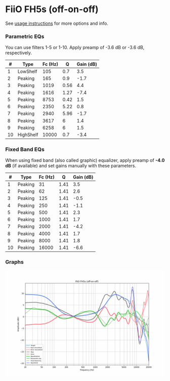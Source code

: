 # FiiO FH5s (off-on-off)
See [usage instructions](https://github.com/jaakkopasanen/AutoEq#usage) for more options and info.

### Parametric EQs
You can use filters 1-5 or 1-10. Apply preamp of -3.6 dB or -3.6 dB, respectively.

|   # | Type      |   Fc (Hz) |    Q |   Gain (dB) |
|-----|-----------|-----------|------|-------------|
|   1 | LowShelf  |       105 | 0.7  |         3.5 |
|   2 | Peaking   |       165 | 0.9  |        -1.7 |
|   3 | Peaking   |      1019 | 0.56 |         4.4 |
|   4 | Peaking   |      1616 | 1.27 |        -7.4 |
|   5 | Peaking   |      8753 | 0.42 |         1.5 |
|   6 | Peaking   |      2350 | 5.22 |         0.8 |
|   7 | Peaking   |      2940 | 5.96 |        -1.7 |
|   8 | Peaking   |      3617 | 6    |         1.4 |
|   9 | Peaking   |      6258 | 6    |         1.5 |
|  10 | HighShelf |     10000 | 0.7  |        -3.4 |

### Fixed Band EQs
When using fixed band (also called graphic) equalizer, apply preamp of **-4.0 dB** (if available) and set gains manually with these parameters.

|   # | Type    |   Fc (Hz) |    Q |   Gain (dB) |
|-----|---------|-----------|------|-------------|
|   1 | Peaking |        31 | 1.41 |         3.5 |
|   2 | Peaking |        62 | 1.41 |         2.6 |
|   3 | Peaking |       125 | 1.41 |        -0.5 |
|   4 | Peaking |       250 | 1.41 |        -1.1 |
|   5 | Peaking |       500 | 1.41 |         2.3 |
|   6 | Peaking |      1000 | 1.41 |         1.7 |
|   7 | Peaking |      2000 | 1.41 |        -4.2 |
|   8 | Peaking |      4000 | 1.41 |         1.7 |
|   9 | Peaking |      8000 | 1.41 |         1.8 |
|  10 | Peaking |     16000 | 1.41 |        -6.6 |

### Graphs
![](./FiiO%20FH5s%20(off-on-off).png)
